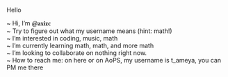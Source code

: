 Hello

~ Hi, I’m <b style="font-family:serif;">@axizc</b> <br />
~ Try to figure out what my username means (hint: math!) <br />
~ I’m interested in coding, music, math <br />
~  I’m currently learning math, math, and more math <br />
~ I’m looking to collaborate on nothing right now. <br />
~ How to reach me: on here or on AoPS, my username is t_ameya, you can PM me there <br />

<!---
axizc/axizc is a ✨ special ✨ repository because its `README.md` (this file) appears on your GitHub profile.
You can click the Preview link to take a look at your changes.
--->
